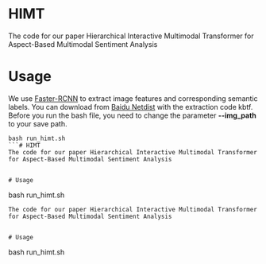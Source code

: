 # HIMT
The code for our paper Hierarchical Interactive Multimodal Transformer for Aspect-Based Multimodal Sentiment Analysis


# Usage
We use [Faster-RCNN](https://github.com/peteanderson80/bottom-up-attention) to extract image features and corresponding semantic labels. You can download from [Baidu Netdist](https://pan.baidu.com/s/1F3rI0oSA2GTvToXlhXAsmQ) with the extraction code kbtf. Before you run the bash file, you need to change the parameter **--img_path** to your save path. 
```
bash run_himt.sh
```# HIMT
The code for our paper Hierarchical Interactive Multimodal Transformer for Aspect-Based Multimodal Sentiment Analysis


# Usage
```
bash run_himt.sh
```# HIMT
The code for our paper Hierarchical Interactive Multimodal Transformer for Aspect-Based Multimodal Sentiment Analysis


# Usage
```
bash run_himt.sh
```
